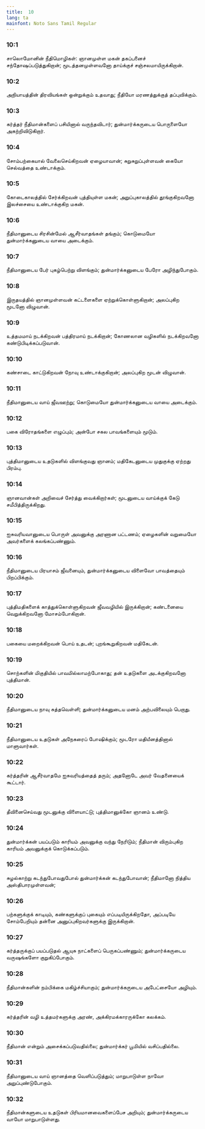 ```yaml
---
title:  10
lang: ta
mainfont: Noto Sans Tamil Regular
---
```


###  10:1

சாலொமோனின் நீதிமொழிகள்: ஞானமுள்ள மகன் தகப்பனைச் சந்தோஷப்படுத்துகிறான்; மூடத்தனமுள்ளவனோ தாய்க்குச் சஞ்சலமாயிருக்கிறான்.

###  10:2

அநியாயத்தின் திரவியங்கள் ஒன்றுக்கும் உதவாது; நீதியோ மரணத்துக்குத் தப்புவிக்கும்.

###  10:3

கர்த்தர் நீதிமான்களைப் பசியினால் வருந்தவிடார்; துன்மார்க்கருடைய பொருளையோ அகற்றிவிடுகிறார்.

###  10:4

சோம்பற்கையால் வேலைசெய்கிறவன் ஏழையாவான்; சுறுசுறுப்புள்ளவன் கையோ செல்வத்தை உண்டாக்கும்.

###  10:5

கோடைகாலத்தில் சேர்க்கிறவன் புத்தியுள்ள மகன்; அறுப்புகாலத்தில் தூங்குகிறவனோ இலச்சையை உண்டாக்குகிற மகன்.

###  10:6

நீதிமானுடைய சிரசின்மேல் ஆசீர்வாதங்கள் தங்கும்; கொடுமையோ துன்மார்க்கனுடைய வாயை அடைக்கும்.

###  10:7

நீதிமானுடைய பேர் புகழ்பெற்று விளங்கும்; துன்மார்க்கனுடைய பேரோ அழிந்துபோகும்.

###  10:8

இருதயத்தில் ஞானமுள்ளவன் கட்டளைகளை ஏற்றுக்கொள்ளுகிறான்; அலப்புகிற மூடனோ விழுவான்.

###  10:9

உத்தமமாய் நடக்கிறவன் பத்திரமாய் நடக்கிறான்; கோணலான வழிகளில் நடக்கிறவனோ கண்டுபிடிக்கப்படுவான்.

###  10:10

கண்சாடை காட்டுகிறவன் நோவு உண்டாக்குகிறான்; அலப்புகிற மூடன் விழுவான்.

###  10:11

நீதிமானுடைய வாய் ஜீவஊற்று; கொடுமையோ துன்மார்க்கனுடைய வாயை அடைக்கும்.

###  10:12

பகை விரோதங்களை எழுப்பும்; அன்போ சகல பாவங்களையும் மூடும்.

###  10:13

புத்திமானுடைய உதடுகளில் விளங்குவது ஞானம்; மதிகேடனுடைய முதுகுக்கு ஏற்றது பிரம்பு.

###  10:14

ஞானவான்கள் அறிவைச் சேர்த்து வைக்கிறார்கள்; மூடனுடைய வாய்க்குக் கேடு சமீபித்திருக்கிறது.

###  10:15

ஐசுவரியவானுடைய பொருள் அவனுக்கு அரணான பட்டணம்; ஏழைகளின் வறுமையோ அவர்களைக் கலங்கப்பண்ணும்.

###  10:16

நீதிமானுடைய பிரயாசம் ஜீவனையும், துன்மார்க்கனுடைய விளைவோ பாவத்தையும் பிறப்பிக்கும்.

###  10:17

புத்திமதிகளைக் காத்துக்கொள்ளுகிறவன் ஜீவவழியில் இருக்கிறான்; கண்டனையை வெறுக்கிறவனோ மோசம்போகிறான்.

###  10:18

பகையை மறைக்கிறவன் பொய் உதடன்; புறங்கூறுகிறவன் மதிகேடன்.

###  10:19

சொற்களின் மிகுதியில் பாவமில்லாமற்போகாது; தன் உதடுகளை அடக்குகிறவனோ புத்திமான்.

###  10:20

நீதிமானுடைய நாவு சுத்தவெள்ளி; துன்மார்க்கனுடைய மனம் அற்பவிலையும் பெறாது.

###  10:21

நீதிமானுடைய உதடுகள் அநேகரைப் போஷிக்கும்; மூடரோ மதியீனத்தினால் மாளுவார்கள்.

###  10:22

கர்த்தரின் ஆசீர்வாதமே ஐசுவரியத்தைத் தரும்; அதனோடே அவர் வேதனையைக் கூட்டார்.

###  10:23

தீவினைசெய்வது மூடனுக்கு விளையாட்டு; புத்திமானுக்கோ ஞானம் உண்டு.

###  10:24

துன்மார்க்கன் பயப்படும் காரியம் அவனுக்கு வந்து நேரிடும்; நீதிமான் விரும்புகிற காரியம் அவனுக்குக் கொடுக்கப்படும்.

###  10:25

சுழல்காற்று கடந்துபோவதுபோல் துன்மார்க்கன் கடந்துபோவான்; நீதிமானோ நித்திய அஸ்திபாரமுள்ளவன்;

###  10:26

பற்களுக்குக் காடியும், கண்களுக்குப் புகையும் எப்படியிருக்கிறதோ, அப்படியே சோம்பேறியும் தன்னை அனுப்புகிறவர்களுக்கு இருக்கிறான்.

###  10:27

கர்த்தருக்குப் பயப்படுதல் ஆயுசு நாட்களைப் பெருகப்பண்ணும்; துன்மார்க்கருடைய வருஷங்களோ குறுகிப்போகும்.

###  10:28

நீதிமான்களின் நம்பிக்கை மகிழ்ச்சியாகும்; துன்மார்க்கருடைய அபேட்சையோ அழியும்.

###  10:29

கர்த்தரின் வழி உத்தமர்களுக்கு அரண், அக்கிரமக்காரருக்கோ கலக்கம்.

###  10:30

நீதிமான் என்றும் அசைக்கப்படுவதில்லை; துன்மார்க்கர் பூமியில் வசிப்பதில்லை.

###  10:31

நீதிமானுடைய வாய் ஞானத்தை வெளிப்படுத்தும்; மாறுபாடுள்ள நாவோ அறுப்புண்டுபோகும்.

###  10:32

நீதிமான்களுடைய உதடுகள் பிரியமானவைகளைப்பேச அறியும்; துன்மார்க்கருடைய வாயோ மாறுபாடுள்ளது.

